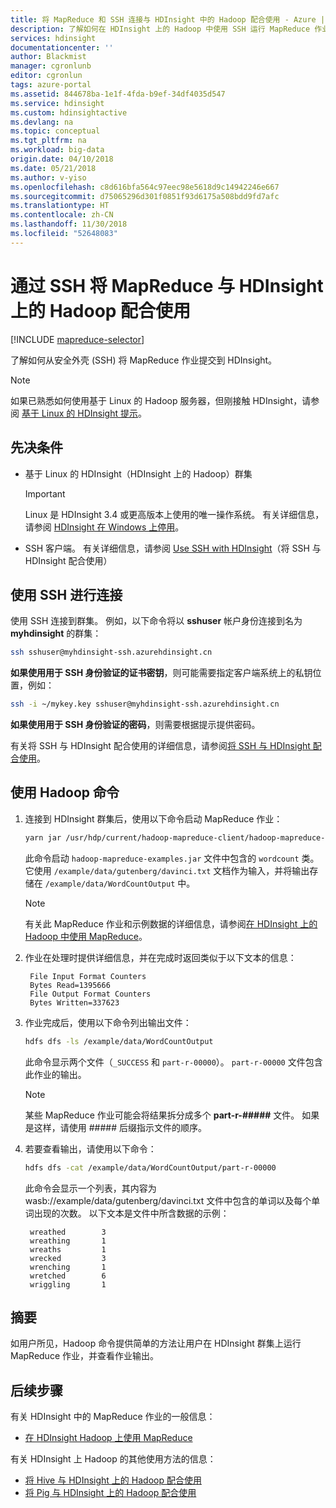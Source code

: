 ```yaml
---
title: 将 MapReduce 和 SSH 连接与 HDInsight 中的 Hadoop 配合使用 - Azure | Azure
description: 了解如何在 HDInsight 上的 Hadoop 中使用 SSH 运行 MapReduce 作业。
services: hdinsight
documentationcenter: ''
author: Blackmist
manager: cgronlunb
editor: cgronlun
tags: azure-portal
ms.assetid: 844678ba-1e1f-4fda-b9ef-34df4035d547
ms.service: hdinsight
ms.custom: hdinsightactive
ms.devlang: na
ms.topic: conceptual
ms.tgt_pltfrm: na
ms.workload: big-data
origin.date: 04/10/2018
ms.date: 05/21/2018
ms.author: v-yiso
ms.openlocfilehash: c8d616bfa564c97eec98e5618d9c14942246e667
ms.sourcegitcommit: d75065296d301f0851f93d6175a508bdd9fd7afc
ms.translationtype: HT
ms.contentlocale: zh-CN
ms.lasthandoff: 11/30/2018
ms.locfileid: "52648083"
---
```

# <a name="use-mapreduce-with-hadoop-on-hdinsight-with-ssh"></a>通过 SSH 将 MapReduce 与 HDInsight 上的 Hadoop 配合使用

[!INCLUDE [mapreduce-selector](../../../includes/hdinsight-selector-use-mapreduce.md)]

了解如何从安全外壳 (SSH) 将 MapReduce 作业提交到 HDInsight。

> [!NOTE]
> 如果已熟悉如何使用基于 Linux 的 Hadoop 服务器，但刚接触 HDInsight，请参阅 [基于 Linux 的 HDInsight 提示](../hdinsight-hadoop-linux-information.md)。

## <a id="prereq"></a>先决条件

* 基于 Linux 的 HDInsight（HDInsight 上的 Hadoop）群集

  > [!IMPORTANT]
  > Linux 是 HDInsight 3.4 或更高版本上使用的唯一操作系统。 有关详细信息，请参阅 [HDInsight 在 Windows 上停用](../hdinsight-component-versioning.md#hdinsight-windows-retirement)。

* SSH 客户端。 有关详细信息，请参阅 [Use SSH with HDInsight](../hdinsight-hadoop-linux-use-ssh-unix.md)（将 SSH 与 HDInsight 配合使用）

## <a id="ssh"></a>使用 SSH 进行连接

使用 SSH 连接到群集。 例如，以下命令将以 **sshuser** 帐户身份连接到名为 **myhdinsight** 的群集：

```bash
ssh sshuser@myhdinsight-ssh.azurehdinsight.cn
```

**如果使用用于 SSH 身份验证的证书密钥**，则可能需要指定客户端系统上的私钥位置，例如：

```bash
ssh -i ~/mykey.key sshuser@myhdinsight-ssh.azurehdinsight.cn
```

**如果使用用于 SSH 身份验证的密码**，则需要根据提示提供密码。

有关将 SSH 与 HDInsight 配合使用的详细信息，请参阅[将 SSH 与 HDInsight 配合使用](../hdinsight-hadoop-linux-use-ssh-unix.md)。

## <a id="hadoop"></a>使用 Hadoop 命令

1. 连接到 HDInsight 群集后，使用以下命令启动 MapReduce 作业：

    ```bash
    yarn jar /usr/hdp/current/hadoop-mapreduce-client/hadoop-mapreduce-examples.jar wordcount /example/data/gutenberg/davinci.txt /example/data/WordCountOutput
    ```

    此命令启动 `hadoop-mapreduce-examples.jar` 文件中包含的 `wordcount` 类。 它使用 `/example/data/gutenberg/davinci.txt` 文档作为输入，并将输出存储在 `/example/data/WordCountOutput` 中。

    > [!NOTE]
    > 有关此 MapReduce 作业和示例数据的详细信息，请参阅[在 HDInsight 上的 Hadoop 中使用 MapReduce](hdinsight-use-mapreduce.md)。

2. 作业在处理时提供详细信息，并在完成时返回类似于以下文本的信息：

        File Input Format Counters
        Bytes Read=1395666
        File Output Format Counters
        Bytes Written=337623

3. 作业完成后，使用以下命令列出输出文件：

    ```bash
    hdfs dfs -ls /example/data/WordCountOutput
    ```

    此命令显示两个文件（`_SUCCESS` 和 `part-r-00000`）。 `part-r-00000` 文件包含此作业的输出。

    > [!NOTE]
    > 某些 MapReduce 作业可能会将结果拆分成多个 **part-r-#####** 文件。 如果是这样，请使用 ##### 后缀指示文件的顺序。

4. 若要查看输出，请使用以下命令：

    ```bash
    hdfs dfs -cat /example/data/WordCountOutput/part-r-00000
    ```

    此命令会显示一个列表，其内容为 wasb://example/data/gutenberg/davinci.txt 文件中包含的单词以及每个单词出现的次数。 以下文本是文件中所含数据的示例：

        wreathed        3
        wreathing       1
        wreaths         1
        wrecked         3
        wrenching       1
        wretched        6
        wriggling       1

## <a id="summary"></a>摘要

如用户所见，Hadoop 命令提供简单的方法让用户在 HDInsight 群集上运行 MapReduce 作业，并查看作业输出。

## <a id="nextsteps"></a>后续步骤

有关 HDInsight 中的 MapReduce 作业的一般信息：

* [在 HDInsight Hadoop 上使用 MapReduce](hdinsight-use-mapreduce.md)

有关 HDInsight 上 Hadoop 的其他使用方法的信息：

* [将 Hive 与 HDInsight 上的 Hadoop 配合使用](hdinsight-use-hive.md)
* [将 Pig 与 HDInsight 上的 Hadoop 配合使用](hdinsight-use-pig.md)
<!--Update_Description: update code type and change 'wasbs' into 'wasb'-->